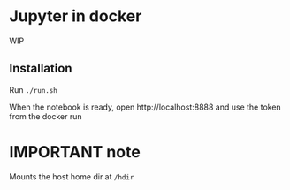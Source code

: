 # Jupyter in docker
WIP

## Installation
Run `./run.sh`

When the notebook is ready, open http://localhost:8888 and use the token from the docker run

# IMPORTANT note
Mounts the host home dir at `/hdir`
